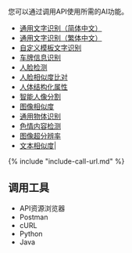 您可以通过调用API使用所需的AI功能。

- [通用文字识别（简体中文）](deploy-general-ocr.md)
- [通用文字识别（繁体中文）](deploy-general-ocr-traditional.md)
- [自定义模板文字识别](deploy-custom-ocr.md)
- [车牌信息识别](deploy-car-license-plate.md)
- [人脸检测](deploy-face-detection.md)
- [人脸相似度比对](deploy-face-comparison.md)
- [人体结构化属性](deploy-human-attribute-recognition.md)
- [智能人像分割](deploy-human-image-segmentation.md)
- [图像相似度](deploy-image-similarity.md)
- [通用物体识别](deploy-object-recognition.md)
- [色情内容检测](deploy-pornography-detection.md)
- [图像超分辨率](deploy-image-super-resolution.md)
- [文本相似度](deploy-text-similarity.md)|

{%
  include "include-call-url.md"
%}

## 调用工具
- API资源浏览器
- Postman
- cURL
- Python
- Java
